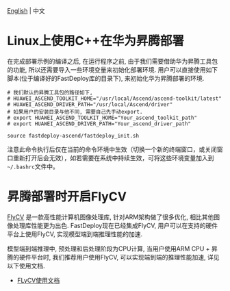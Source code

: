 [English](../../en/faq/use_sdk_on_linux.md) | 中文


# Linux上使用C++在华为昇腾部署

在完成部署示例的编译之后, 在运行程序之前, 由于我们需要借助华为昇腾工具包的功能, 所以还需要导入一些环境变量来初始化部署环境.
用户可以直接使用如下脚本(位于编译好的FastDeploy库的目录下), 来初始化华为昇腾部署的环境.


```
# 我们默认的昇腾工具包的路径如下,
# HUAWEI_ASCEND_TOOLKIT_HOME="/usr/local/Ascend/ascend-toolkit/latest"
# HUAWEI_ASCEND_DRIVER_PATH="/usr/local/Ascend/driver"
# 如果用户的安装目录与他不同, 需要自己先手动export.
# export HUAWEI_ASCEND_TOOLKIT_HOME="Your_ascend_toolkit_path"
# export HUAWEI_ASCEND_DRIVER_PATH="Your_ascend_driver_path"

source fastdeploy-ascend/fastdeploy_init.sh
```

注意此命令执行后仅在当前的命令环境中生效（切换一个新的终端窗口，或关闭窗口重新打开后会无效），如若需要在系统中持续生效，可将这些环境变量加入到`~/.bashrc`文件中。

# 昇腾部署时开启FlyCV
[FlyCV](https://github.com/PaddlePaddle/FlyCV) 是一款高性能计算机图像处理库, 针对ARM架构做了很多优化, 相比其他图像处理库性能更为出色.
FastDeploy现在已经集成FlyCV, 用户可以在支持的硬件平台上使用FlyCV, 实现模型端到端推理性能的加速.

模型端到端推理中, 预处理和后处理阶段为CPU计算, 当用户使用ARM CPU + 昇腾的硬件平台时, 我们推荐用户使用FlyCV, 可以实现端到端的推理性能加速, 详见以下使用文档.

- [FLyCV使用文档](./boost_cv_by_flycv.md)
